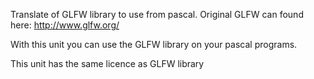 Translate of GLFW library to use from pascal.
Original GLFW can found here: http://www.glfw.org/

With this unit you can use the GLFW library on your pascal programs.

This unit has the same licence as GLFW library